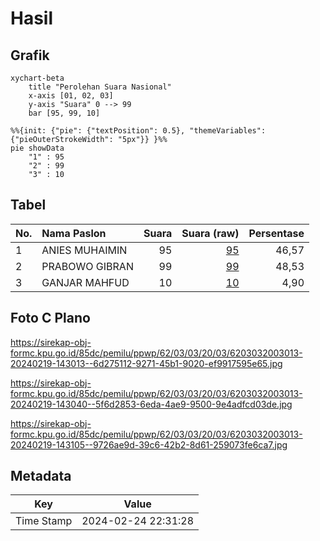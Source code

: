 # Hasil

## Grafik

```mermaid
xychart-beta
    title "Perolehan Suara Nasional"
    x-axis [01, 02, 03]
    y-axis "Suara" 0 --> 99
    bar [95, 99, 10]
```

```mermaid
%%{init: {"pie": {"textPosition": 0.5}, "themeVariables": {"pieOuterStrokeWidth": "5px"}} }%%
pie showData
    "1" : 95
    "2" : 99
    "3" : 10
```

## Tabel

| No. | Nama Paslon    | Suara | Suara (raw) | Persentase |
|:--- |:-------------- | -----:| -----------:| ----------:|
| 1   | ANIES MUHAIMIN | 95    | [95][p-1]   | 46,57      |
| 2   | PRABOWO GIBRAN | 99    | [99][p-2]   | 48,53      |
| 3   | GANJAR MAHFUD  | 10    | [10][p-3]   | 4,90       |


[p-1]: https://github.com/gigit-pemilu/pemilu-2024/blob/main/pilpres/hitung-suara/sub/62-kalimantan-tengah/sub/03-kapuas/sub/03-kapuas-timur/sub/2003-anjir-serapat-barat/sub/013-tps/sub/paslon-1.txt
[p-2]: https://github.com/gigit-pemilu/pemilu-2024/blob/main/pilpres/hitung-suara/sub/62-kalimantan-tengah/sub/03-kapuas/sub/03-kapuas-timur/sub/2003-anjir-serapat-barat/sub/013-tps/sub/paslon-2.txt
[p-3]: https://github.com/gigit-pemilu/pemilu-2024/blob/main/pilpres/hitung-suara/sub/62-kalimantan-tengah/sub/03-kapuas/sub/03-kapuas-timur/sub/2003-anjir-serapat-barat/sub/013-tps/sub/paslon-3.txt

## Foto C Plano

https://sirekap-obj-formc.kpu.go.id/85dc/pemilu/ppwp/62/03/03/20/03/6203032003013-20240219-143013--6d275112-9271-45b1-9020-ef9917595e65.jpg

https://sirekap-obj-formc.kpu.go.id/85dc/pemilu/ppwp/62/03/03/20/03/6203032003013-20240219-143040--5f6d2853-6eda-4ae9-9500-9e4adfcd03de.jpg

https://sirekap-obj-formc.kpu.go.id/85dc/pemilu/ppwp/62/03/03/20/03/6203032003013-20240219-143105--9726ae9d-39c6-42b2-8d61-259073fe6ca7.jpg


## Metadata

| Key        | Value               |
| ---------- | ------------------- |
| Time Stamp | 2024-02-24 22:31:28 |



